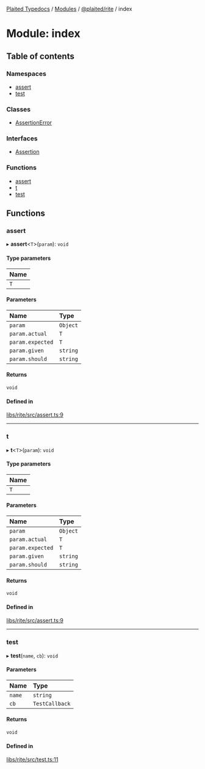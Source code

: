 [Plaited Typedocs](../README.md) / [Modules](../modules.md) / [@plaited/rite](plaited_rite.md) / index

# Module: index

## Table of contents

### Namespaces

- [assert](plaited_rite.index.assert.md)
- [test](plaited_rite.index.test.md)

### Classes

- [AssertionError](../classes/plaited_rite.index.AssertionError.md)

### Interfaces

- [Assertion](../interfaces/plaited_rite.index.Assertion.md)

### Functions

- [assert](plaited_rite.index.md#assert)
- [t](plaited_rite.index.md#t)
- [test](plaited_rite.index.md#test)

## Functions

### assert

▸ **assert**<`T`\>(`param`): `void`

#### Type parameters

| Name |
| :------ |
| `T` |

#### Parameters

| Name | Type |
| :------ | :------ |
| `param` | `Object` |
| `param.actual` | `T` |
| `param.expected` | `T` |
| `param.given` | `string` |
| `param.should` | `string` |

#### Returns

`void`

#### Defined in

[libs/rite/src/assert.ts:9](https://github.com/plaited/plaited/blob/7bbcbfa/libs/rite/src/assert.ts#L9)

___

### t

▸ **t**<`T`\>(`param`): `void`

#### Type parameters

| Name |
| :------ |
| `T` |

#### Parameters

| Name | Type |
| :------ | :------ |
| `param` | `Object` |
| `param.actual` | `T` |
| `param.expected` | `T` |
| `param.given` | `string` |
| `param.should` | `string` |

#### Returns

`void`

#### Defined in

[libs/rite/src/assert.ts:9](https://github.com/plaited/plaited/blob/7bbcbfa/libs/rite/src/assert.ts#L9)

___

### test

▸ **test**(`name`, `cb`): `void`

#### Parameters

| Name | Type |
| :------ | :------ |
| `name` | `string` |
| `cb` | `TestCallback` |

#### Returns

`void`

#### Defined in

[libs/rite/src/test.ts:11](https://github.com/plaited/plaited/blob/7bbcbfa/libs/rite/src/test.ts#L11)
